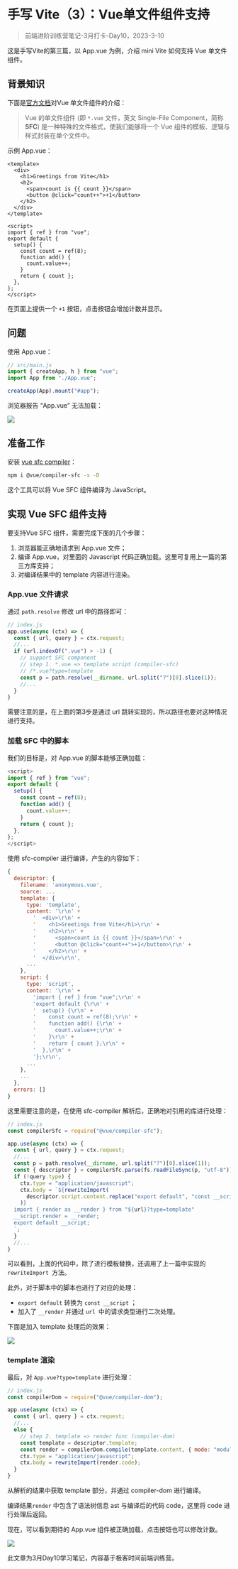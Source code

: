 # 手写 Vite（3）：Vue单文件组件支持

> 前端进阶训练营笔记-3月打卡-Day10，2023-3-10

这是手写Vite的第三篇，以 App.vue 为例，介绍 mini Vite 如何支持 Vue 单文件组件。

## 背景知识

下面是[官方文档](https://cn.vuejs.org/guide/scaling-up/sfc.html)对Vue 单文件组件的介绍：

> Vue 的单文件组件 (即 `*.vue` 文件，英文 Single-File Component，简称 **SFC**) 是一种特殊的文件格式，使我们能够将一个 Vue 组件的模板、逻辑与样式封装在单个文件中。

示例 App.vue：

```Vue
<template>
  <div>
    <h1>Greetings from Vite</h1>
    <h2>
      <span>count is {{ count }}</span>
      <button @click="count++">+1</button>
    </h2>
  </div>
</template>

<script>
import { ref } from "vue";
export default {
  setup() {
    const count = ref(8);
    function add() {
      count.value++;
    }
    return { count };
  },
};
</script>

```

在页面上提供一个 `+1` 按钮，点击按钮会增加计数并显示。

## 问题

使用 App.vue：

```JavaScript
// src/main.js
import { createApp, h } from "vue";
import App from "./App.vue";

createApp(App).mount("#app");

```

浏览器报告 “App.vue” 无法加载：

![](./images/mini-vite-load-sfc-failed.png)

## 准备工作

安装 [vue sfc compiler](https://www.npmjs.com/package/@vue/compiler-sfc)：

```Bash
npm i @vue/compiler-sfc -s -D
```

这个工具可以将 Vue SFC 组件编译为 JavaScript。

## 实现 Vue SFC 组件支持

要支持Vue SFC 组件，需要完成下面的几个步骤：

1. 浏览器能正确地请求到 App.vue 文件；
2. 编译 App.vue，对里面的 Javascript 代码正确加载。这里可复用上一篇的第三方库支持；
3. 对编译结果中的 template 内容进行渲染。

### App.vue 文件请求

通过 `path.resolve` 修改 url 中的路径即可：

```JavaScript
// index.js
app.use(async (ctx) => {
  const { url, query } = ctx.request;
  //...
  if (url.indexOf(".vue") > -1) {
    // support SFC component
    // step 1. *.vue => template script (compiler-sfc)
    // /*.vue?type=template
    const p = path.resolve(__dirname, url.split("?")[0].slice(1));
    //...
  }
}
```

需要注意的是，在上面的第3步是通过 url 跳转实现的，所以路径也要对这种情况进行支持。

### 加载 SFC 中的脚本

我们的目标是，对 App.vue 的脚本能够正确加载：

```JavaScript
<script>
import { ref } from "vue";
export default {
  setup() {
    const count = ref(8);
    function add() {
      count.value++;
    }
    return { count };
  },
};
</script>
```

使用 sfc-compiler 进行编译，产生的内容如下：

```JavaScript
{
  descriptor: {
    filename: 'anonymous.vue',
    source: ...
    template: {
      type: 'template',
      content: '\r\n' +
        '  <div>\r\n' +
        '    <h1>Greetings from Vite</h1>\r\n' +
        '    <h2>\r\n' +
        '      <span>count is {{ count }}</span>\r\n' +
        '      <button @click="count++">+1</button>\r\n' +
        '    </h2>\r\n' +
        '  </div>\r\n',
      ...
    },
    script: {
      type: 'script',
      content: '\r\n' +
        'import { ref } from "vue";\r\n' +
        'export default {\r\n' +
        '  setup() {\r\n' +
        '    const count = ref(8);\r\n' +
        '    function add() {\r\n' +
        '      count.value++;\r\n' +
        '    }\r\n' +
        '    return { count };\r\n' +
        '  },\r\n' +
        '};\r\n',
      ...
    },
    ...
  },
  errors: []
}
```

这里需要注意的是，在使用 sfc-compiler 解析后，正确地对引用的库进行处理：

```JavaScript
// index.js
const compilerSfc = require("@vue/compiler-sfc");

app.use(async (ctx) => {
  const { url, query } = ctx.request;
  //...
  const p = path.resolve(__dirname, url.split("?")[0].slice(1));
  const { descriptor } = compilerSfc.parse(fs.readFileSync(p, "utf-8"));
  if (!query.type) {
    ctx.type = "application/javascript";
    ctx.body = `${rewriteImport(
      descriptor.script.content.replace("export default", "const __script = ")
    )}
  import { render as __render } from "${url}?type=template"
  __script.render = __render;
  export default __script;
  `;
  }
  //...
}   
```

可以看到，上面的代码中，除了进行模板替换，还调用了上一篇中实现的 `rewriteImport `方法。

此外，对于脚本中的脚本也进行了对应的处理：

- `export default` 转换为 `const __script` ；
- 加入了 `__render` 并通过 `url `中的请求类型进行二次处理。

下面是加入 template 处理后的效果：

![](./images/mini-vite-load-sfc-template.png)

### template 渲染

最后，对 `App.vue?type=template` 进行处理：

```JavaScript
// index.js
const compilerDom = require("@vue/compiler-dom");

app.use(async (ctx) => {
  const { url, query } = ctx.request;
  //...
  else {
    // step 2. template => render func (compiler-dom)
    const template = descriptor.template;
    const render = compilerDom.compile(template.content, { mode: "module" });
    ctx.type = "application/javascript";
    ctx.body = rewriteImport(render.code);
  }
}
```

从解析的结果中获取 template 部分，并通过 compiler-dom 进行编译。

编译结果`render` 中包含了语法树信息 ast 与编译后的代码 code，这里将 code 进行处理后返回。

现在，可以看到期待的 App.vue 组件被正确加载，点击按钮也可以修改计数。

![](./images/mini-vite-load-sfc-succeed.png)

此文章为3月Day10学习笔记，内容基于极客时间前端训练营。
